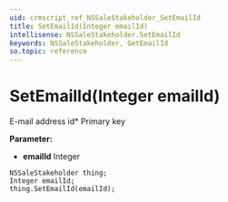 ```yaml
---
uid: crmscript_ref_NSSaleStakeholder_SetEmailId
title: SetEmailId(Integer emailId)
intellisense: NSSaleStakeholder.SetEmailId
keywords: NSSaleStakeholder, GetEmailId
so.topic: reference
---
```


# SetEmailId(Integer emailId)

E-mail address id* Primary key

**Parameter:** 
* **emailId** Integer

```crmscript
NSSaleStakeholder thing;
Integer emailId;
thing.SetEmailId(emailId);
```

